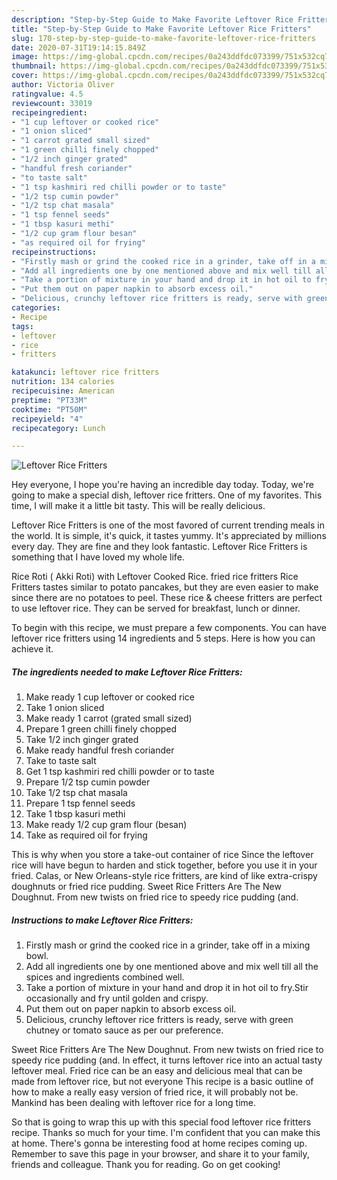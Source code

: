 ```yaml
---
description: "Step-by-Step Guide to Make Favorite Leftover Rice Fritters"
title: "Step-by-Step Guide to Make Favorite Leftover Rice Fritters"
slug: 170-step-by-step-guide-to-make-favorite-leftover-rice-fritters
date: 2020-07-31T19:14:15.849Z
image: https://img-global.cpcdn.com/recipes/0a243ddfdc073399/751x532cq70/leftover-rice-fritters-recipe-main-photo.jpg
thumbnail: https://img-global.cpcdn.com/recipes/0a243ddfdc073399/751x532cq70/leftover-rice-fritters-recipe-main-photo.jpg
cover: https://img-global.cpcdn.com/recipes/0a243ddfdc073399/751x532cq70/leftover-rice-fritters-recipe-main-photo.jpg
author: Victoria Oliver
ratingvalue: 4.5
reviewcount: 33019
recipeingredient:
- "1 cup leftover or cooked rice"
- "1 onion sliced"
- "1 carrot grated small sized"
- "1 green chilli finely chopped"
- "1/2 inch ginger grated"
- "handful fresh coriander"
- "to taste salt"
- "1 tsp kashmiri red chilli powder or to taste"
- "1/2 tsp cumin powder"
- "1/2 tsp chat masala"
- "1 tsp fennel seeds"
- "1 tbsp kasuri methi"
- "1/2 cup gram flour besan"
- "as required oil for frying"
recipeinstructions:
- "Firstly mash or grind the cooked rice in a grinder, take off in a mixing bowl."
- "Add all ingredients one by one mentioned above and mix well till all the spices and ingredients combined well."
- "Take a portion of mixture in your hand and drop it in hot oil to fry.Stir occasionally and fry until golden and crispy."
- "Put them out on paper napkin to absorb excess oil."
- "Delicious, crunchy leftover rice fritters is ready, serve with green chutney or tomato sauce as per our preference."
categories:
- Recipe
tags:
- leftover
- rice
- fritters

katakunci: leftover rice fritters 
nutrition: 134 calories
recipecuisine: American
preptime: "PT33M"
cooktime: "PT50M"
recipeyield: "4"
recipecategory: Lunch

---
```



![Leftover Rice Fritters](https://img-global.cpcdn.com/recipes/0a243ddfdc073399/751x532cq70/leftover-rice-fritters-recipe-main-photo.jpg)

Hey everyone, I hope you're having an incredible day today. Today, we're going to make a special dish, leftover rice fritters. One of my favorites. This time, I will make it a little bit tasty. This will be really delicious.

Leftover Rice Fritters is one of the most favored of current trending meals in the world. It is simple, it's quick, it tastes yummy. It's appreciated by millions every day. They are fine and they look fantastic. Leftover Rice Fritters is something that I have loved my whole life.

Rice Roti ( Akki Roti) with Leftover Cooked Rice. fried rice fritters Rice Fritters tastes similar to potato pancakes, but they are even easier to make since there are no potatoes to peel. These rice &amp; cheese fritters are perfect to use leftover rice. They can be served for breakfast, lunch or dinner.


To begin with this recipe, we must prepare a few components. You can have leftover rice fritters using 14 ingredients and 5 steps. Here is how you can achieve it.

<!--inarticleads1-->

##### The ingredients needed to make Leftover Rice Fritters:

1. Make ready 1 cup leftover or cooked rice
1. Take 1 onion sliced
1. Make ready 1 carrot (grated small sized)
1. Prepare 1 green chilli finely chopped
1. Take 1/2 inch ginger grated
1. Make ready handful fresh coriander
1. Take to taste salt
1. Get 1 tsp kashmiri red chilli powder or to taste
1. Prepare 1/2 tsp cumin powder
1. Take 1/2 tsp chat masala
1. Prepare 1 tsp fennel seeds
1. Take 1 tbsp kasuri methi
1. Make ready 1/2 cup gram flour (besan)
1. Take as required oil for frying


This is why when you store a take-out container of rice Since the leftover rice will have begun to harden and stick together, before you use it in your fried. Calas, or New Orleans-style rice fritters, are kind of like extra-crispy doughnuts or fried rice pudding. Sweet Rice Fritters Are The New Doughnut. From new twists on fried rice to speedy rice pudding (and. 

<!--inarticleads2-->

##### Instructions to make Leftover Rice Fritters:

1. Firstly mash or grind the cooked rice in a grinder, take off in a mixing bowl.
1. Add all ingredients one by one mentioned above and mix well till all the spices and ingredients combined well.
1. Take a portion of mixture in your hand and drop it in hot oil to fry.Stir occasionally and fry until golden and crispy.
1. Put them out on paper napkin to absorb excess oil.
1. Delicious, crunchy leftover rice fritters is ready, serve with green chutney or tomato sauce as per our preference.


Sweet Rice Fritters Are The New Doughnut. From new twists on fried rice to speedy rice pudding (and. In effect, it turns leftover rice into an actual tasty leftover meal. Fried rice can be an easy and delicious meal that can be made from leftover rice, but not everyone This recipe is a basic outline of how to make a really easy version of fried rice, it will probably not be. Mankind has been dealing with leftover rice for a long time. 

So that is going to wrap this up with this special food leftover rice fritters recipe. Thanks so much for your time. I'm confident that you can make this at home. There's gonna be interesting food at home recipes coming up. Remember to save this page in your browser, and share it to your family, friends and colleague. Thank you for reading. Go on get cooking!
